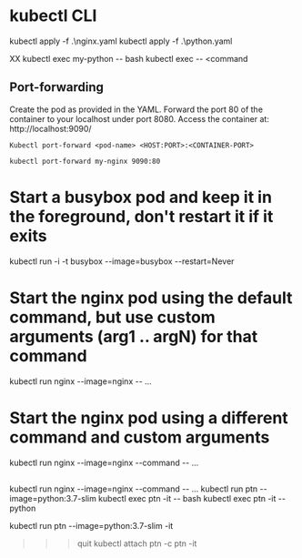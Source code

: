 # kubectl CLI

kubectl apply -f .\nginx.yaml
kubectl apply -f .\python.yaml



XX
kubectl exec my-python -- bash
kubectl exec <pod-name> -- <command


## Port-forwarding

Create the pod as provided in the YAML. 
Forward the port 80 of the container to your localhost under port 8080. 
Access the container at: http://localhost:9090/


```Syntax
Kubectl port-forward <pod-name> <HOST:PORT>:<CONTAINER-PORT>
```

```Actual
kubectl port-forward my-nginx 9090:80
```


# Start a busybox pod and keep it in the foreground, don't restart it if it exits
kubectl run -i -t busybox --image=busybox --restart=Never

# Start the nginx pod using the default command, but use custom arguments (arg1 .. argN) for that command
kubectl run nginx --image=nginx -- <arg1> <arg2> ... <argN>

# Start the nginx pod using a different command and custom arguments
kubectl run nginx --image=nginx --command -- <cmd> <arg1> ... <argN>


## 
kubectl run nginx --image=nginx --command -- <cmd> <arg1> ... <argN>
kubectl run ptn --image=python:3.7-slim
kubectl exec ptn -it -- bash
kubectl exec ptn -it -- python

kubectl run ptn --image=python:3.7-slim -it
>>>quit
kubectl attach ptn -c ptn -it